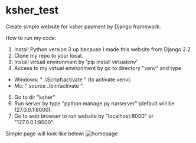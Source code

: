 # ksher_test
Create simple website for ksher payment by Django framework.

How to run my code:
1. Install Python version 3 up because I made this website from Django 2.2
2. Clone my repo to your local.
3. Install virtual environmant by 'pip install virtualenv'
4. Access to my virtual environment by go to directory "venv" and type
- Windows: " .\Script\activate " (to activate venv).
- Mc: " source ./bin/activate ".
5. Go to dir "ksher"
6. Run server by type "python manage.py runserver" (default will be 127.0.0.1:8000).
7. Go to web browser to run website by "localhost:8000" or "127.0.0.1:8000".

Simple page will look like below:
  ![homepage](https://raw.github.com/atthana/ksher_test/blob/master/homepage.JPG)
